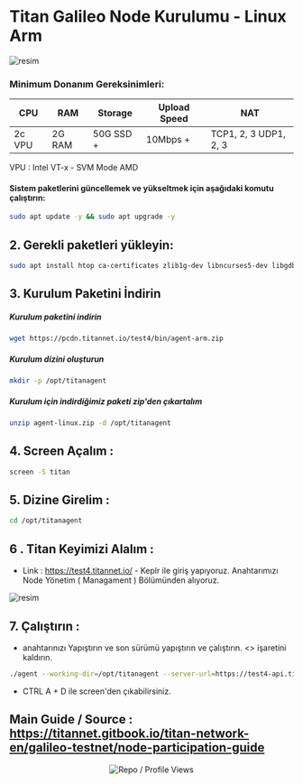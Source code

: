# Titan Galileo Node Kurulumu - Linux Arm

![resim](https://github.com/user-attachments/assets/4c227290-b685-40f1-ae70-fe8524f85e3a)

### Minimum Donanım Gereksinimleri:

| CPU      | RAM     | Storage   | Upload Speed | NAT                |
|----------|---------|-----------|--------------|--------------------|
| 2c VPU   | 2G RAM  | 50G SSD + | 10Mbps +     | TCP1, 2, 3 UDP1, 2, 3 |

VPU : Intel VT-x - SVM Mode AMD


#### Sistem paketlerini güncellemek ve yükseltmek için aşağıdaki komutu çalıştırın:

```bash
sudo apt update -y && sudo apt upgrade -y
```
## 2. Gerekli paketleri yükleyin:

```bash
sudo apt install htop ca-certificates zlib1g-dev libncurses5-dev libgdbm-dev libnss3-dev tmux iptables curl nvme-cli git wget make jq libleveldb-dev build-essential pkg-config ncdu tar clang bsdmainutils lsb-release libssl-dev libreadline-dev libffi-dev jq gcc screen unzip lz4 -y
```

## 3. Kurulum Paketini İndirin

##### Kurulum paketini indirin

```bash
wget https://pcdn.titannet.io/test4/bin/agent-arm.zip
```

##### Kurulum dizini oluşturun

```bash
mkdir -p /opt/titanagent
```
##### Kurulum için indirdiğimiz paketi zip'den çıkartalım

```bash
unzip agent-linux.zip -d /opt/titanagent
```

## 4. Screen Açalım : 

```bash
screen -S titan

```
## 5. Dizine Girelim : 

```bash
cd /opt/titanagent
```

## 6 . Titan Keyimizi Alalım : 

- Link : https://test4.titannet.io/ - Keplr ile giriş yapıyoruz. Anahtarımızı Node Yönetim ( Managament )  Bölümünden alıyoruz.

![resim](https://github.com/user-attachments/assets/1e2864ef-ba38-43a1-800d-37093b3b5f73)

## 7. Çalıştırın : 

- anahtarınızı Yapıştırın ve son sürümü yapıştırın ve çalıştırın. <> işaretini kaldırın.

```bash
./agent --working-dir=/opt/titanagent --server-url=https://test4-api.titannet.io --key=<your-key>
```

- CTRL A + D ile screen'den çıkabilirsiniz.

## Main Guide / Source : https://titannet.gitbook.io/titan-network-en/galileo-testnet/node-participation-guide

<p align="center">
  <img src="https://komarev.com/ghpvc/?username=FurkanL0&style=flat-square&color=brightgreen&label=Profile+Views+/+Repo+Views+" alt="Repo / Profile Views" />
</p>
